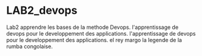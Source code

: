 # LAB2_devops
Lab2 apprendre les bases de la methode Devops.
l'apprentissage de devops pour le developpement des applications. 
l'apprentissage de devops pour le developpement des applications.
el rey margo la legende de la rumba congolaise.
